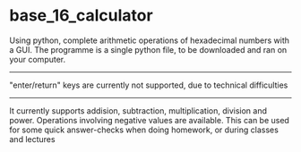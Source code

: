 # base_16_calculator
Using python, complete arithmetic operations of hexadecimal numbers with a GUI.
The programme is a single python file, to be downloaded and ran on your computer.

------------------------------

"enter/return" keys are currently not supported, due to technical difficulties

-----------------------------

It currently supports addision, subtraction, multiplication, division and power. Operations involving negative values are available.
This can be used for some quick answer-checks when doing homework, or during classes and lectures
